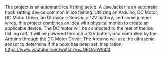 The project is an automatic ice fishing setup. A JawJacker is an automatic hook setting device common in ice fishing. Utilizing an Arduino, DC Motor, DC Motor Driver, an Ultrasonic Sensor, a 12V battery, and some jumper wires, this project combines an idea with physical motion to create an applicable device. The DC motor will be connected to the reel of the ice fishing rod. It will be powered through a 12V battery and controlled by the Arduino through the DC Motor Driver. The Arduino will use the ultrasonic sensor to determine if the hook has been set.
Inspiration: https://www.youtube.com/watch?v=JNROA-W94f4
